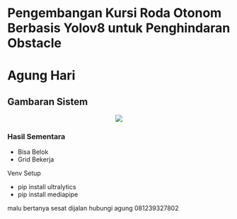 # Pengembangan Kursi Roda Otonom Berbasis Yolov8 untuk Penghindaran Obstacle
# Agung Hari

## Gambaran Sistem
<p align="center">
  <img src="https://github.com/AgungHari/Pengembangan-Kursi-Roda-Otonom-Berbasis-Yolov8-untuk-Penghindaran-Obstacle/assets/169495092/5356efed-6fee-4ab9-80a8-9e0e866b007a">
</p>

### Hasil Sementara
- Bisa Belok
- Grid Bekerja

Venv Setup
- pip install ultralytics
- pip install mediapipe

malu bertanya sesat dijalan hubungi agung 081239327802
